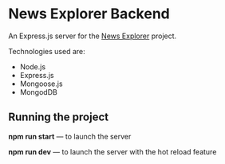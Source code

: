 # News Explorer Backend

An Express.js server for the [News Explorer](https://news-explorer.info) project.

Technologies used are:

- Node.js
- Express.js
- Mongoose.js
- MongodDB

## Running the project

**npm run start** — to launch the server

**npm run dev** — to launch the server with the hot reload feature
